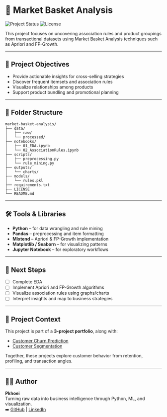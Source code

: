 # 🛒 Market Basket Analysis

![Project Status](https://img.shields.io/badge/Project%20Status-In%20Progress-orange)
![License](https://img.shields.io/badge/License-MIT-blue)

This project focuses on uncovering association rules and product groupings from transactional datasets using Market Basket Analysis techniques such as Apriori and FP-Growth.

---

## 🎯 Project Objectives

- Provide actionable insights for cross-selling strategies  
- Discover frequent itemsets and association rules  
- Visualize relationships among products  
- Support product bundling and promotional planning  

---

## 📂 Folder Structure

```
market-basket-analysis/
├── data/
│   ├── raw/
│   └── processed/
├── notebooks/
│   ├── 01_EDA.ipynb
│   └── 02_AssociationRules.ipynb
├── scripts/
│   ├── preprocessing.py
│   └── rule_mining.py
├── outputs/
│   └── charts/
├── models/
│   └── rules.pkl
├── requirements.txt
├── LICENSE
└── README.md
```

---

## 🛠️ Tools & Libraries

- **Python** – for data wrangling and rule mining  
- **Pandas** – preprocessing and item formatting  
- **Mlxtend** – Apriori & FP-Growth implementation  
- **Matplotlib / Seaborn** – for visualizing patterns  
- **Jupyter Notebook** – for exploratory workflows  

---

## 📌 Next Steps

- [ ] Complete EDA  
- [ ] Implement Apriori and FP-Growth algorithms  
- [ ] Visualize association rules using graphs/charts  
- [ ] Interpret insights and map to business strategies  

---

## 🔗 Project Context

This project is part of a **3-project portfolio**, along with:
- [Customer Churn Prediction](https://github.com/Pkhoei/customer-churn-prediction)  
- [Customer Segmentation](https://github.com/Pkhoei/customer-segmentation)

Together, these projects explore customer behavior from retention, profiling, and transaction angles.

---

## 🙋‍♀️ Author

**Pkhoei**  
Turning raw data into business intelligence through Python, ML, and visualization.  
➡️ [GitHub](https://github.com/Pkhoei) | [LinkedIn](https://www.linkedin.com/in/parisa-khoei/)
